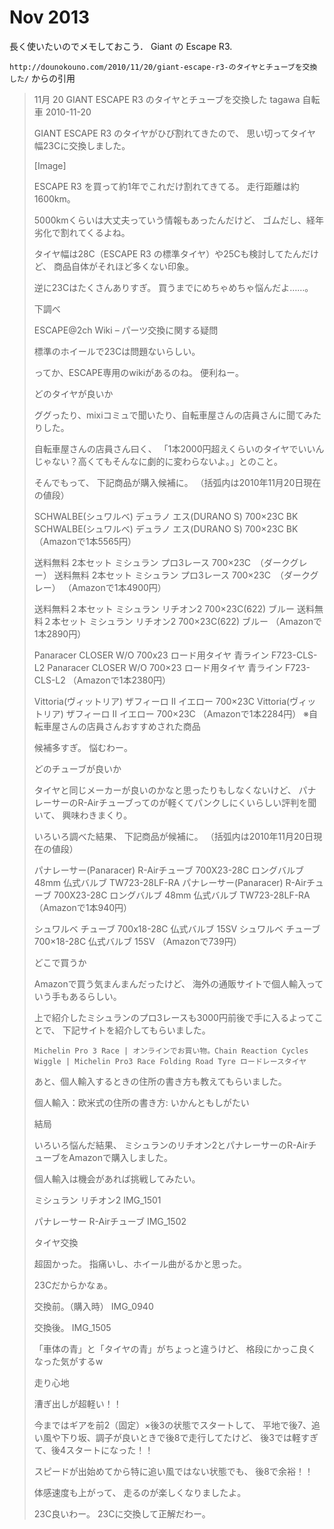 # Nov 2013

長く使いたいのでメモしておこう．
Giant の Escape R3.

`http://dounokouno.com/2010/11/20/giant-escape-r3-のタイヤとチューブを交換した/`
からの引用

> 11月
> 20
> GIANT ESCAPE R3 のタイヤとチューブを交換した
> tagawa 自転車	2010-11-20
> 
> GIANT ESCAPE R3 のタイヤがひび割れてきたので、
> 思い切ってタイヤ幅23Cに交換しました。
> 
> [Image]
> 
> ESCAPE R3 を買って約1年でこれだけ割れてきてる。
> 走行距離は約1600km。
> 
> 5000kmくらいは大丈夫っていう情報もあったんだけど、
> ゴムだし、経年劣化で割れてくるよね。
> 
>  
> 
> タイヤ幅は28C（ESCAPE R3 の標準タイヤ）や25Cも検討してたんだけど、
> 商品自体がそれほど多くない印象。
> 
> 逆に23Cはたくさんありすぎ。
> 買うまでにめちゃめちゃ悩んだよ……。
> 
>  下調べ
> 
> ESCAPE@2ch Wiki – パーツ交換に関する疑問
> 
> 標準のホイールで23Cは問題ないらしい。
> 
> ってか、ESCAPE専用のwikiがあるのね。
> 便利ねー。
> 
>  
> どのタイヤが良いか
> 
> ググったり、mixiコミュで聞いたり、自転車屋さんの店員さんに聞てみたりした。
> 
> 自転車屋さんの店員さん曰く、
> 「1本2000円超えくらいのタイヤでいいんじゃない？高くてもそんなに劇的に変わらないよ。」とのこと。
> 
> そんでもって、
> 下記商品が購入候補に。
> （括弧内は2010年11月20日現在の値段）
> 
> SCHWALBE(シュワルベ) デュラノ エス(DURANO S) 700×23C BK
> SCHWALBE(シュワルベ) デュラノ エス(DURANO S) 700×23C BK
> （Amazonで1本5565円）
> 
> 送料無料 2本セット ミシュラン プロ3レース 700×23C　（ダークグレー）
> 送料無料 2本セット ミシュラン プロ3レース 700×23C　（ダークグレー）
> （Amazonで1本4900円）
> 
> 送料無料２本セット ミシュラン リチオン2 700×23C(622) ブルー
> 送料無料２本セット ミシュラン リチオン2 700×23C(622) ブルー
> （Amazonで1本2890円）
> 
> Panaracer CLOSER W/O 700x23 ロード用タイヤ 青ライン F723-CLS-L2
> Panaracer CLOSER W/O 700×23 ロード用タイヤ 青ライン F723-CLS-L2
> （Amazonで1本2380円）
> 
> Vittoria(ヴィットリア) ザフィーロ II イエロー 700×23C
> Vittoria(ヴィットリア) ザフィーロ II イエロー 700×23C
> （Amazonで1本2284円）
> ※自転車屋さんの店員さんおすすめされた商品
> 
> 候補多すぎ。
> 悩むわー。
> 
>  
> どのチューブが良いか
> 
> タイヤと同じメーカーが良いのかなと思ったりもしなくないけど、
> パナレーサーのR-Airチューブってのが軽くてパンクしにくいらしい評判を聞いて、
> 興味わきまくり。
> 
> いろいろ調べた結果、
> 下記商品が候補に。
> （括弧内は2010年11月20日現在の値段）
> 
> パナレーサー(Panaracer) R-Airチューブ 700X23-28C ロングバルブ 48mm 仏式バルブ TW723-28LF-RA
> パナレーサー(Panaracer) R-Airチューブ 700X23-28C ロングバルブ 48mm 仏式バルブ TW723-28LF-RA
> （Amazonで1本940円）
> 
> シュワルベ チューブ 700x18-28C 仏式バルブ 15SV
> シュワルベ チューブ 700×18-28C 仏式バルブ 15SV
> （Amazonで739円）
> 
>  
> どこで買うか
> 
> Amazonで買う気まんまんだったけど、
> 海外の通販サイトで個人輸入っていう手もあるらしい。
> 
> 上で紹介したミシュランのプロ3レースも3000円前後で手に入るよってことで、
> 下記サイトを紹介してもらいました。
> 
>     Michelin Pro 3 Race | オンラインでお買い物。Chain Reaction Cycles
>     Wiggle | Michelin Pro3 Race Folding Road Tyre ロードレースタイヤ
> 
> あと、個人輸入するときの住所の書き方も教えてもらいました。
> 
> 個人輸入：欧米式の住所の書き方: いかんともしがたい
> 
>  
> 結局
> 
> いろいろ悩んだ結果、
> ミシュランのリチオン2とパナレーサーのR-AirチューブをAmazonで購入しました。
> 
> 個人輸入は機会があれば挑戦してみたい。
> 
> ミシュラン リチオン2
> IMG_1501
> 
> パナレーサー R-Airチューブ
> IMG_1502
> 
>  
> タイヤ交換
> 
> 超固かった。
> 指痛いし、ホイール曲がるかと思った。
> 
> 23Cだからかなぁ。
> 
> 交換前。（購入時）
> IMG_0940
> 
> 交換後。
> IMG_1505
> 
> 「車体の青」と「タイヤの青」がちょっと違うけど、
> 格段にかっこ良くなった気がするw
> 
>  
> 走り心地
> 
> 漕ぎ出しが超軽い！！
> 
> 今まではギアを前2（固定）×後3の状態でスタートして、
> 平地で後7、追い風や下り坂、調子が良いときで後8で走行してたけど、
> 後3では軽すぎて、後4スタートになった！！
> 
> スピードが出始めてから特に追い風ではない状態でも、
> 後8で余裕！！
> 
> 体感速度も上がって、
> 走るのが楽しくなりましたよ。
> 
>  
> 
> 23C良いわー。
> 23Cに交換して正解だわー。 

